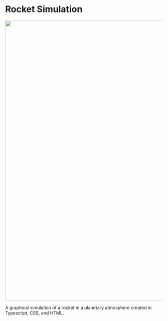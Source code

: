 # Rocket Simulation

<img src="https://raw.githubusercontent.com/saandre15/rocket-simulation/master/demo.png" width="1036" height="892"/>

A graphical simulation of a rocket in a planetary atmosphere created in Typescript, CSS, and HTML.
